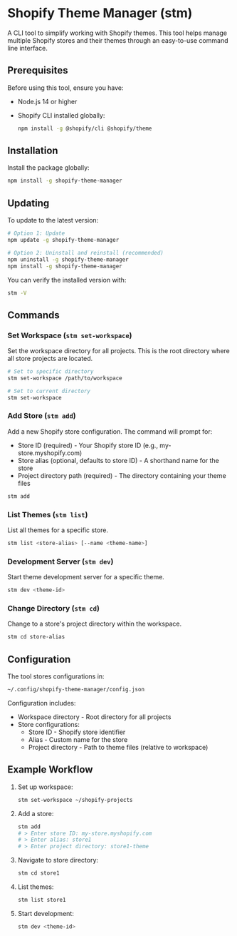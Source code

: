 # Shopify Theme Manager (stm)

A CLI tool to simplify working with Shopify themes. This tool helps manage multiple Shopify stores and their themes through an easy-to-use command line interface.

## Prerequisites

Before using this tool, ensure you have:

- Node.js 14 or higher
- Shopify CLI installed globally:

  ```bash
  npm install -g @shopify/cli @shopify/theme

  ```

## Installation

Install the package globally:

```bash
npm install -g shopify-theme-manager
```

## Updating

To update to the latest version:

```bash
# Option 1: Update
npm update -g shopify-theme-manager

# Option 2: Uninstall and reinstall (recommended)
npm uninstall -g shopify-theme-manager
npm install -g shopify-theme-manager
```

You can verify the installed version with:

```bash
stm -V
```

## Commands

### Set Workspace (`stm set-workspace`)

Set the workspace directory for all projects. This is the root directory where all store projects are located.

```bash
# Set to specific directory
stm set-workspace /path/to/workspace

# Set to current directory
stm set-workspace
```

### Add Store (`stm add`)

Add a new Shopify store configuration. The command will prompt for:

- Store ID (required) - Your Shopify store ID (e.g., my-store.myshopify.com)
- Store alias (optional, defaults to store ID) - A shorthand name for the store
- Project directory path (required) - The directory containing your theme files

```bash
stm add
```

### List Themes (`stm list`)

List all themes for a specific store.

```bash
stm list <store-alias> [--name <theme-name>]
```

### Development Server (`stm dev`)

Start theme development server for a specific theme.

```bash
stm dev <theme-id>
```

### Change Directory (`stm cd`)

Change to a store's project directory within the workspace.

```bash
stm cd store-alias
```

## Configuration

The tool stores configurations in:

```bash
~/.config/shopify-theme-manager/config.json
```

Configuration includes:

- Workspace directory - Root directory for all projects
- Store configurations:
  - Store ID - Shopify store identifier
  - Alias - Custom name for the store
  - Project directory - Path to theme files (relative to workspace)

## Example Workflow

1. Set up workspace:

   ```bash
   stm set-workspace ~/shopify-projects
   ```

2. Add a store:

   ```bash
   stm add
   # > Enter store ID: my-store.myshopify.com
   # > Enter alias: store1
   # > Enter project directory: store1-theme
   ```

3. Navigate to store directory:

   ```bash
   stm cd store1
   ```

4. List themes:

   ```bash
   stm list store1
   ```

5. Start development:
   ```bash
   stm dev <theme-id>
   ```

```

```
